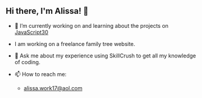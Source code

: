 ## Hi there, I'm Alissa! 👋

- 🔭 I’m currently working on and learning about the projects on [JavaScript30](https://javascript30.com)

- I am working on a freelance family tree website. 

- 💬 Ask me about my experience using SkillCrush to get all my knowledge of coding.

- 📫 How to reach me:
  - alissa.work17@aol.com

<!--
**alissa-17/alissa-17** is a ✨ _special_ ✨ repository because its `README.md` (this file) appears on your GitHub profile.

Here are some ideas to get you started:

- 🔭 I’m currently working on ...
- 🌱 I’m currently learning ...
- 👯 I’m looking to collaborate on ...
- 🤔 I’m looking for help with ...
- 💬 Ask me about ...
- 📫 How to reach me: ...
- 😄 Pronouns: ...
- ⚡ Fun fact: ...
-->
